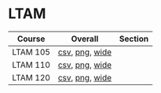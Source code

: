 # LTAM

| Course | Overall | Section |
| ------ | ------- | ------- |
| LTAM 105 | [csv](https://github.com/UCSD-Historical-Enrollment-Data/2025Winter/blob/main/overall/LTAM%20105.csv), [png](https://raw.githubusercontent.com/UCSD-Historical-Enrollment-Data/2025Winter/main/plot_overall/LTAM%20105.png), [wide](https://raw.githubusercontent.com/UCSD-Historical-Enrollment-Data/2025Winter/main/plot_overall_wide/LTAM%20105.png) |  |
| LTAM 110 | [csv](https://github.com/UCSD-Historical-Enrollment-Data/2025Winter/blob/main/overall/LTAM%20110.csv), [png](https://raw.githubusercontent.com/UCSD-Historical-Enrollment-Data/2025Winter/main/plot_overall/LTAM%20110.png), [wide](https://raw.githubusercontent.com/UCSD-Historical-Enrollment-Data/2025Winter/main/plot_overall_wide/LTAM%20110.png) |  |
| LTAM 120 | [csv](https://github.com/UCSD-Historical-Enrollment-Data/2025Winter/blob/main/overall/LTAM%20120.csv), [png](https://raw.githubusercontent.com/UCSD-Historical-Enrollment-Data/2025Winter/main/plot_overall/LTAM%20120.png), [wide](https://raw.githubusercontent.com/UCSD-Historical-Enrollment-Data/2025Winter/main/plot_overall_wide/LTAM%20120.png) |  |

